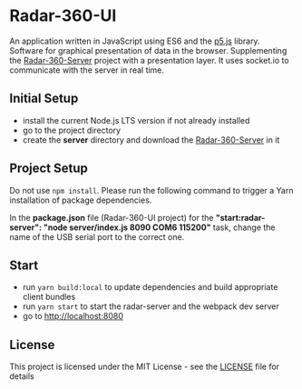 Radar-360-UI
=====

An application written in JavaScript using ES6 and the [p5.js](https://p5js.org/) library.
Software for graphical presentation of data in the browser. Supplementing the [Radar-360-Server](https://github.com/mserafin/Radar-360-Server) project with a presentation layer. It uses socket.io to communicate with the server in real time.


## Initial Setup
- install the current Node.js LTS version if not already installed
- go to the project directory
- create the **server** directory and download the [Radar-360-Server](https://github.com/mserafin/Radar-360-Server) in it


## Project Setup
Do not use ``npm install``. Please run the following command to trigger a Yarn installation of package dependencies.

In the **package.json** file (Radar-360-UI project) for the **"start:radar-server": "node server/index.js 8090 COM6 115200"** task, change the name of the USB serial port to the correct one.


## Start
- run ``yarn build:local`` to update dependencies and build appropriate client bundles
- run ``yarn start`` to start the radar-server and the webpack dev server
- go to [http://localhost:8080](http://localhost:8080)


## License

This project is licensed under the MIT License - see the [LICENSE](LICENSE.md) file for details